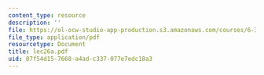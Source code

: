 ```yaml
---
content_type: resource
description: ''
file: https://ol-ocw-studio-app-production.s3.amazonaws.com/courses/6-336j-introduction-to-numerical-simulation-sma-5211-fall-2003/87f54d157668a4adc337077e7edc18a3_lec26a.pdf
file_type: application/pdf
resourcetype: Document
title: lec26a.pdf
uid: 87f54d15-7668-a4ad-c337-077e7edc18a3
---
```

